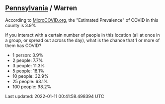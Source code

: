 
## [Pennsylvania](/united-states/pennsylvania) / Warren

According to [MicroCOVID.org](http://microcovid.org),
the "Estimated Prevalence" of COVID in this county is 3.9%

If you interact with a certain number of people in this location
(all at once in a group, or spread out across the day), what is the chance that
1 or more of them has COVID?

- 1 person: 3.9%
- 2 people: 7.7%
- 3 people: 11.3%
- 5 people: 18.1%
- 10 people: 32.9%
- 25 people: 63.1%
- 100 people: 98.2%

Last updated: 2022-01-11 00:41:58.498394 UTC
